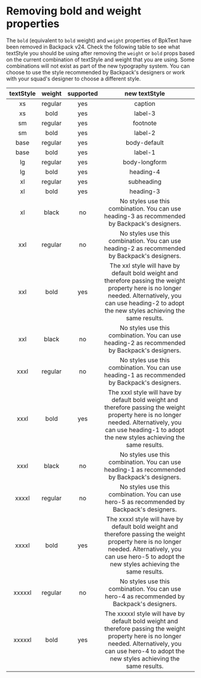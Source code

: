 # Removing bold and weight properties

The `bold` (equivalent to `bold` weight) and `weight` properties of BpkText have been removed in Backpack v24.
Check the following table to see what textStyle you should be using after removing the `weight` or `bold` props based on the current combination of textStyle and weight that you are using. Some combinations will not exist as part of the new typography system. You can choose to use the style recommended by Backpack's designers or work with your squad's designer to choose a different style.

| textStyle 	|  weight 	| supported 	|                                                                                                 new textStyle                                                                                                	|   	|
|:---------:	|:-------:	|:---------:	|:------------------------------------------------------------------------------------------------------------------------------------------------------------------------------------------------------------:	|---	|
| xs        	| regular 	| yes       	| caption                                                                                                                                                                                                      	|   	|
| xs        	| bold    	| yes       	| label-3                                                                                                                                                                                                      	|   	|
| sm        	| regular 	| yes       	| footnote                                                                                                                                                                                                     	|   	|
| sm        	| bold    	| yes       	| label-2                                                                                                                                                                                                      	|   	|
| base      	| regular 	| yes       	| body-default                                                                                                                                                                                                 	|   	|
| base      	| bold    	| yes       	| label-1                                                                                                                                                                                                      	|   	|
| lg        	| regular 	| yes       	| body-longform                                                                                                                                                                                                	|   	|
| lg        	| bold    	| yes       	| heading-4                                                                                                                                                                                                    	|   	|
| xl        	| regular 	| yes       	| subheading                                                                                                                                                                                                   	|   	|
| xl        	| bold    	| yes       	| heading-3                                                                                                                                                                                                    	|   	|
| xl        	| black   	| no        	| No styles use this combination. You can use heading-3 as recommended by Backpack's designers.                                                                                                                	|   	|
| xxl       	| regular 	| no        	| No styles use this combination. You can use heading-2 as recommended by Backpack's designers.                                                                                                                	|   	|
| xxl       	| bold    	| yes       	| The xxl style will have by default bold weight and therefore passing the weight property here is no longer needed.  Alternatively, you can use heading-2 to adopt the new styles achieving the same results. 	|   	|
| xxl       	| black   	| no        	| No styles use this combination. You can use heading-2 as recommended by Backpack's designers.                                                                                                                	|   	|
| xxxl      	| regular 	| no        	| No styles use this combination. You can use heading-1 as recommended by Backpack's designers.                                                                                                                	|   	|
| xxxl      	| bold    	| yes       	| The xxxl style will have by default bold weight and therefore passing the weight property here is no longer needed. Alternatively, you can use heading-1 to adopt the new styles achieving the same results. 	|   	|
| xxxl      	| black   	| no        	| No styles use this combination. You can use heading-1 as recommended by Backpack's designers.                                                                                                                	|   	|
| xxxxl     	| regular 	| no        	| No styles use this combination. You can use hero-5 as recommended by Backpack's designers.                                                                                                                   	|   	|
| xxxxl     	| bold    	| yes       	| The xxxxl style will have by default bold weight and therefore passing the weight property here is no longer needed. Alternatively, you can use hero-5 to adopt the new styles achieving the same results.   	|   	|
| xxxxxl    	| regular 	| no        	| No styles use this combination. You can use hero-4 as recommended by Backpack's designers.                                                                                                                   	|   	|
| xxxxxl    	| bold    	| yes       	| The xxxxxl style will have by default bold weight and therefore passing the weight property here is no longer needed. Alternatively, you can use hero-4 to adopt the new styles achieving the same results.  	|   	|